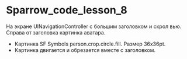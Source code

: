 # Sparrow_code_lesson_8

На экране UINavigationController с большим заголовком и скрол вью. Справа от заголовка картинка аватара.

- Картинка SF Symbols person.crop.circle.fill. Размер 36x36pt.
- Картинка двигается и обрезается вместе с заголовком.
